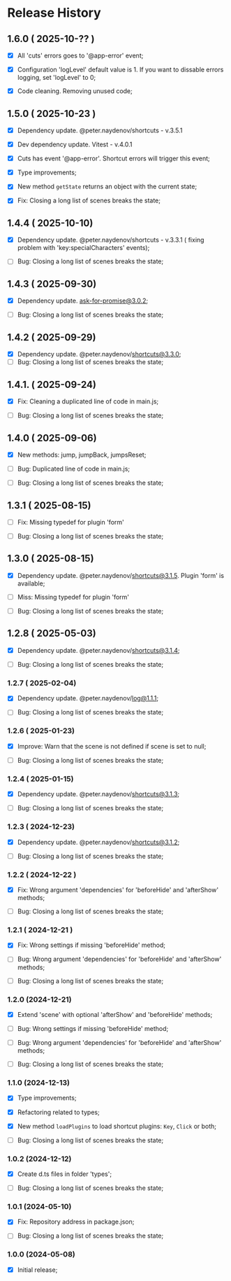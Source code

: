 # Release History


## 1.6.0 ( 2025-10-?? )
- [x] All 'cuts' errors goes to '@app-error' event;
- [x] Configuration 'logLevel' default value is 1. If you want to dissable errors logging, set 'logLevel' to 0;
- [x] Code cleaning. Removing unused code;




## 1.5.0 ( 2025-10-23 )
- [x] Dependency update. @peter.naydenov/shortcuts - v.3.5.1
- [x] Dev dependency update. Vitest - v.4.0.1
- [x] Cuts has event '@app-error'. Shortcut errors will trigger this event;
- [x] Type improvements;
- [x] New method `getState` returns an object with the current state;
- [x] Fix: Closing a long list of scenes breaks the state;




## 1.4.4 ( 2025-10-10)
- [x] Dependency update. @peter.naydenov/shortcuts - v.3.3.1 ( fixing problem with 'key:specialCharacters' events);
- [ ] Bug: Closing a long list of scenes breaks the state;



## 1.4.3 ( 2025-09-30)
- [x] Dependency update. ask-for-promise@3.0.2;
- [ ] Bug: Closing a long list of scenes breaks the state;



## 1.4.2 ( 2025-09-29)
- [x] Dependency update. @peter.naydenov/shortcuts@3.3.0;
- [ ] Bug: Closing a long list of scenes breaks the state;

## 1.4.1. ( 2025-09-24)
- [x] Fix: Cleaning a duplicated line of code in main.js;
- [ ] Bug: Closing a long list of scenes breaks the state;



## 1.4.0 ( 2025-09-06)
- [x] New methods: jump, jumpBack, jumpsReset;
- [ ] Bug: Duplicated line of code in main.js;
- [ ] Bug: Closing a long list of scenes breaks the state;



## 1.3.1 ( 2025-08-15)
- [ ] Fix: Missing typedef for plugin 'form'
- [ ] Bug: Closing a long list of scenes breaks the state;



## 1.3.0 ( 2025-08-15)
- [x] Dependency update. @peter.naydenov/shortcuts@3.1.5. Plugin 'form' is available;
- [ ] Miss: Missing typedef for plugin 'form'
- [ ] Bug: Closing a long list of scenes breaks the state;



## 1.2.8 ( 2025-05-03)
- [x] Dependency update. @peter.naydenov/shortcuts@3.1.4;
- [ ] Bug: Closing a long list of scenes breaks the state;


### 1.2.7 ( 2025-02-04)
- [x] Dependency update. @peter.naydenov/log@1.1.1;
- [ ] Bug: Closing a long list of scenes breaks the state;


### 1.2.6 ( 2025-01-23)
- [x] Improve: Warn that the scene is not defined if scene is set to null;
- [ ] Bug: Closing a long list of scenes breaks the state;


### 1.2.4 ( 2025-01-15)
- [x] Dependency update. @peter.naydenov/shortcuts@3.1.3;
- [ ] Bug: Closing a long list of scenes breaks the state;


### 1.2.3 ( 2024-12-23)
- [x] Dependency update. @peter.naydenov/shortcuts@3.1.2;
- [ ] Bug: Closing a long list of scenes breaks the state;


### 1.2.2 ( 2024-12-22 )
- [x] Fix: Wrong argument 'dependencies' for 'beforeHide' and 'afterShow' methods;
- [ ] Bug: Closing a long list of scenes breaks the state;


### 1.2.1 ( 2024-12-21 )
- [x] Fix: Wrong settings if missing 'beforeHide' method;
- [ ] Bug: Wrong argument 'dependencies' for 'beforeHide' and 'afterShow' methods;
- [ ] Bug: Closing a long list of scenes breaks the state;



### 1.2.0 (2024-12-21)
- [x] Extend 'scene' with optional 'afterShow' and 'beforeHide' methods;
- [ ] Bug: Wrong settings if missing 'beforeHide' method;
- [ ] Bug: Wrong argument 'dependencies' for 'beforeHide' and 'afterShow' methods;
- [ ] Bug: Closing a long list of scenes breaks the state;


### 1.1.0 (2024-12-13)
- [x] Type improvements;
- [x] Refactoring related to types;
- [x] New method `loadPlugins` to load shortcut plugins: `Key`, `Click` or both;
- [ ] Bug: Closing a long list of scenes breaks the state;



### 1.0.2 (2024-12-12)
- [x] Create d.ts files in folder 'types';
- [ ] Bug: Closing a long list of scenes breaks the state;



### 1.0.1 (2024-05-10)
- [x] Fix: Repository address in package.json;
- [ ] Bug: Closing a long list of scenes breaks the state;



### 1.0.0 (2024-05-08)
- [x] Initial release;


